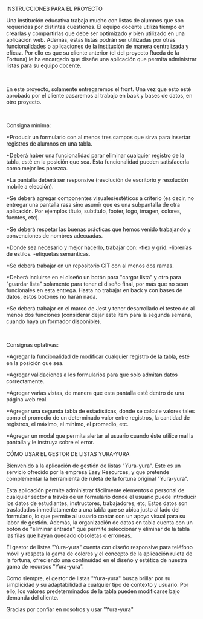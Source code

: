 INSTRUCCIONES PARA EL PROYECTO

Una institución educativa trabaja mucho con listas de alumnos que son requeridas por distintas cuestiones. El equipo docente utiliza tiempo en crearlas y compartirlas que debe ser optimizado y bien utilizado en una aplicación web. Además, estas listas podrán ser utilizadas por otras funcionalidades o aplicaciones de la institución de manera centralizada y eficaz. Por ello es que su cliente anterior (el del proyecto Rueda de la Fortuna) le ha encargado que diseñe una aplicación que permita administrar listas para su equipo docente.

​

En este proyecto, solamente entregaremos el front. Una vez que esto esté aprobado por el cliente pasaremos al trabajo en back y bases de datos, en otro proyecto.

​

Consigna mínima:

*Producir un formulario con al menos tres campos que sirva para insertar registros de alumnos en una tabla.

*Deberá haber una funcionalidad parar eliminar cualquier registro de la tabla, esté en la posición que sea. Esta funcionalidad pueden satisfacerla como mejor les parezca.

*La pantalla deberá ser responsive (resolución de escritorio y resolución mobile a elección).

*Se deberá agregar componentes visuales/estéticos a criterio (es decir, no entregar una pantalla rasa sino asumir que es una subpantalla de otra aplicación. Por ejemplos título, subtítulo, footer, logo, imagen, colores, fuentes, etc).

*Se deberá respetar las buenas prácticas que hemos venido trabajando y convenciones de nombres adecuadas.

*Donde sea necesario y mejor hacerlo, trabajar con: -flex y grid. -librerías de estilos. -etiquetas semánticas.

*Se deberá trabajar en un repositorio GIT con al menos dos ramas.

*Deberá incluirse en el diseño un botón para "cargar lista" y otro para "guardar lista" solamente para tener el diseño final, por más que no sean funcionales en esta entrega. Hasta no trabajar en back y con bases de datos, estos botones no harán nada.

*Se deberá trabajar en el marco de Jest y tener desarrollado el testeo de al menos dos funciones (considerar dejar este ítem para la segunda semana, cuando haya un formador disponible).

​

Consignas optativas:

*Agregar la funcionalidad de modificar cualquier registro de la tabla, esté en la posición que sea.

*Agregar validaciones a los formularios para que solo admitan datos correctamente.

*Agregar varias vistas, de manera que esta pantalla esté dentro de una página web real.

*Agregar una segunda tabla de estadísticas, donde se calcule valores tales como el promedio de un determinado valor entre registros, la cantidad de registros, el máximo, el mínimo, el promedio, etc.

*Agregar un modal que permita alertar al usuario cuando éste utilice mal la pantalla y le instruya sobre el error.


CÓMO USAR EL GESTOR DE LISTAS YURA-YURA

Bienvenido a la aplicación de gestión de listas "Yura-yura". Este es un servicio ofrecido por la empresa Easy Resources, y que pretende complementar la herramienta de ruleta de la fortuna original "Yura-yura". 

Esta aplicación permite administrar fácilmente elementos o personal de cualquier sector a través de un formulario donde el usuario puede introducir los datos de estudiantes, instructores, trabajadores, etc; Estos datos son trasladados inmediatamente a una tabla que se ubica justo al lado del formulario, lo que permite al usuario contar con un apoyo visual para su labor de gestión. Además, la organización de datos en tabla cuenta con un botón de "eliminar entrada" que permite seleccionar y eliminar de la tabla las filas que hayan quedado obsoletas o erróneas. 

El gestor de listas "Yura-yura" cuenta con diseño responsive para teléfono móvil y respeta la gama de colores y el concepto de la aplicación ruleta de la fortuna, ofreciendo una continuidad en el diseño y estética de nuestra gama de recursos "Yura-yura". 

Como siempre, el gestor de listas "Yura-yura" busca brillar por su simplicidad y su adaptabilidad a cualquier tipo de contexto y usuario. Por ello, los valores predeterminados de la tabla pueden modificarse bajo demanda del cliente. 

Gracias por confiar en nosotros y usar "Yura-yura"

